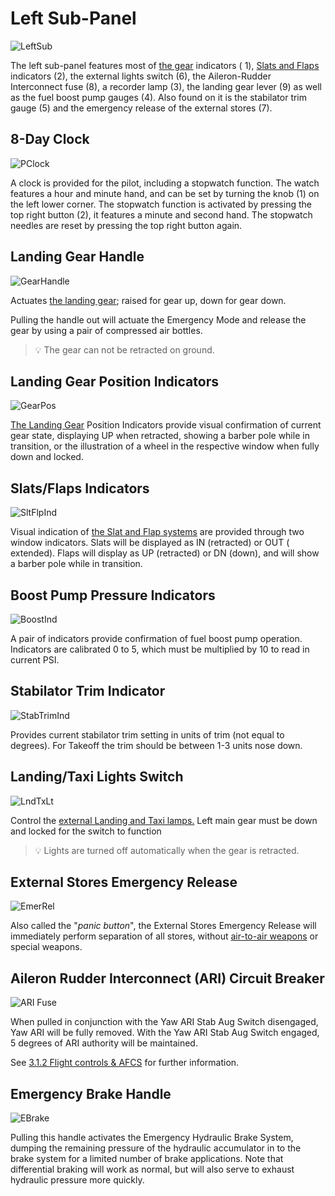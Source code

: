 # Left Sub-Panel

![LeftSub](../../img/pilot_left_sub_panel_overview.jpg)

The left sub-panel features most
of [the gear](../../systems/flight_controls_gear/gear_ground_handling.md) indicators (
1), [Slats and Flaps](../../systems/flight_controls_gear/flight_controls.md#slats-flap-system)
indicators (<num>2</num>), the external lights switch (<num>6</num>), the Aileron-Rudder
Interconnect fuse (<num>8</num>), a recorder
lamp (<num>3</num>), the landing gear lever (<num>9</num>) as well as the fuel boost pump
gauges (<num>4</num>). Also found on it is
the stabilator trim gauge (<num>5</num>) and the emergency release of the external stores
(<num>7</num>).

## 8-Day Clock

![PClock](../../img/pilot_clock.jpg)

A clock is provided for the pilot, including a stopwatch function. The watch features a hour and
minute hand, and can be set by turning
the knob (<num>1</num>) on the left lower corner. The stopwatch function is activated by pressing
the top
right button (<num>2</num>), it features a minute and second hand.
The stopwatch needles are reset by pressing the top right button again.

## Landing Gear Handle

![GearHandle](../../img/pilot_landing_gear_handle.jpg)

Actuates [the landing gear](../../systems/flight_controls_gear/gear_ground_handling.md); raised for
gear up, down for gear down.

Pulling the handle out will actuate the Emergency Mode and release the gear by
using a pair of compressed air bottles.

> 💡 The gear can not be retracted on ground.

## Landing Gear Position Indicators

![GearPos](../../img/pilot_landing_gear_position_indicators.jpg)

[The Landing Gear](../../systems/flight_controls_gear/gear_ground_handling.md) Position Indicators
provide visual confirmation of current gear state, displaying UP when retracted, showing a barber
pole while in transition, or the illustration of a wheel in the respective window when fully down
and locked.

## Slats/Flaps Indicators

![SltFlpInd](../../img/pilot_slats_flaps_indicator.jpg)

Visual indication
of [the Slat and Flap systems](../../systems/flight_controls_gear/flight_controls.md#slats-flap-system)
are provided through two window indicators. Slats will be displayed as IN (retracted) or OUT (
extended). Flaps will display as UP (retracted) or DN (down), and will show a barber pole while
in transition.

## Boost Pump Pressure Indicators

![BoostInd](../../img/pilot_boost_pump_indicators.jpg)

A pair of indicators provide confirmation of fuel boost pump operation.
Indicators are calibrated 0 to 5, which must be multiplied by 10 to read in
current PSI.

## Stabilator Trim Indicator

![StabTrimInd](../../img/pilot_stabilator_trim_indicator.jpg)

Provides current stabilator trim setting in units of trim (not equal to degrees). For Takeoff the
trim should be between 1-3 units nose down.

## Landing/Taxi Lights Switch

![LndTxLt](../../img/pilot_landing_taxi_lights.jpg)

Control the [external Landing and Taxi lamps.](../../systems/lighting.md) Left main gear must be
down and locked for the switch to function

> 💡 Lights are turned off automatically when the gear is retracted.

## External Stores Emergency Release

![EmerRel](../../img/pilot_external_stores_emergency_release.jpg)

Also called the "_panic button_", the External Stores Emergency Release will
immediately perform separation of all stores, without [air-to-air
weapons](../../stores/air_to_air/overview.md) or special weapons.

## Aileron Rudder Interconnect (ARI) Circuit Breaker

![ARI Fuse](../../img/pilot_ari.jpg)

When pulled in conjunction with the Yaw ARI Stab Aug Switch disengaged, Yaw ARI
will be fully removed. With the Yaw ARI Stab Aug Switch engaged, 5 degrees of
ARI authority will be maintained.

See [3.1.2 Flight controls & AFCS](../../systems/flight_controls_gear/flight_controls.md#aileron-rudder-interconnect-ari)
for further information.

## Emergency Brake Handle

![EBrake](../../img/pilot_emergency_brake_handle.jpg)

Pulling this handle activates the Emergency Hydraulic Brake System, dumping the remaining pressure
of the hydraulic accumulator in to the brake system for a limited number of brake applications. Note
that differential braking will work as normal, but will also serve to exhaust hydraulic pressure
more quickly.
